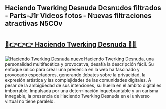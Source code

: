 ## Haciendo Twerking Desnuda D𝚎sn𝚞dos filtr𝚊dos - Parts-J1r Vid𝚎os f𝚘tos - N𝚞evas filtr𝚊ciones atr𝚊ctivas N5COv

# <h2><a href="http://mb2gln.tromn.icu/?c=Haciendo+Twerking+Desnuda">🔗👉👉👉 Haciendo Twerking Desnuda 🔗🔗</a></h2>

[![Haciendo Twerking Desnuda nuevo](https://i.imgur.com/pEAQMta.gif)](http://mb2gln.tromn.icu/?c=Haciendo+Twerking+Desnuda)
Haciendo Twerking Desnuda, una personalidad multifacética y provocativa, desafía la descripción fácil. Su enfoque único para crear una presencia en la web ha fascinado y provocado espectadores, generando debates sobre la privacidad, la expresión artística y las complejidades de las comunidades digitales. A pesar de la ambigüedad de sus intenciones, su huella en el ámbito digital es imborrable. Impulsada por una determinación inquebrantable y un carisma innegable, la presencia de Haciendo Twerking Desnuda en el universo virtual no tiene paralelo.
